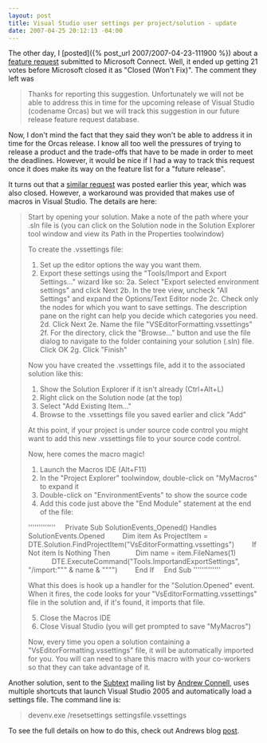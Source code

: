 ```yaml
---
layout: post
title: Visual Studio user settings per project/solution - update
date: 2007-04-25 20:12:13 -04:00
---
```


The other day, I [posted]({% post_url 2007/2007-04-23-111900 %}) about a [feature request](https://connect.microsoft.com/VisualStudio/feedback/ViewFeedback.aspx?FeedbackID=272773) submitted to Microsoft Connect. Well, it ended up getting 21 votes before Microsoft closed it as "Closed (Won't Fix)". The comment they left was

> Thanks for reporting this suggestion. Unfortunately we will not be able to address this in time for the upcoming release of Visual Studio (codename Orcas) but we will track this suggestion in our future release feature request database.

Now, I don't mind the fact that they said they won't be able to address it in time for the Orcas release. I know all too well the pressures of trying to release a product and the trade-offs that have to be made in order to meet the deadlines. However, it would be nice if I had a way to track this request once it does make its way on the feature list for a "future release".

It turns out that a [similar request](https://connect.microsoft.com/VisualStudio/feedback/ViewFeedback.aspx?FeedbackID=253597) was posted earlier this year, which was also closed. However, a workaround was provided that makes use of macros in Visual Studio. The details are here:

> Start by opening your solution. Make a note of the path where your .sln file is (you can click on the Solution node in the Solution Explorer tool window and view its Path in the Properties toolwindow)
> 
> To create the .vssettings file:
> 1. Set up the editor options the way you want them.
> 2. Export these settings using the "Tools/Import and Export Settings..." wizard like so:
> 2a. Select "Export selected environment settings" and click Next
> 2b. In the tree view, uncheck "All Settings" and expand the Options/Text Editor node
> 2c. Check only the nodes for which you want to save settings. The description pane on the right can help you decide which categories you need.
> 2d. Click Next
> 2e. Name the file "VSEditorFormatting.vssettings"
> 2f. For the directory, click the "Browse..." button and use the file dialog to navigate to the folder containing your solution (.sln) file. Click OK
> 2g. Click "Finish"
> 
> Now you have created the .vssettings file, add it to the associated solution like this:
> 1. Show the Solution Explorer if it isn't already (Ctrl+Alt+L)
> 2. Right click on the Solution node (at the top)
> 3. Select "Add Existing Item..."
> 4. Browse to the .vssettings file you saved earlier and click "Add"
> 
> At this point, if your project is under source code control you might want to add this new .vssettings file to your source code control.
> 
> Now, here comes the macro magic!
> 1. Launch the Macros IDE (Alt+F11)
> 2. In the "Project Explorer" toolwindow, double-click on "MyMacros" to expand it
> 3. Double-click on "EnvironmentEvents" to show the source code
> 4. Add this code just above the "End Module" statement at the end of the file:
> 
> '''''''''''''
>     Private Sub SolutionEvents_Opened() Handles SolutionEvents.Opened
>         Dim item As ProjectItem = DTE.Solution.FindProjectItem("VsEditorFormatting.vssettings")
>         If Not item Is Nothing Then
>             Dim name = item.FileNames(1)
>             DTE.ExecuteCommand("Tools.ImportandExportSettings", "/import:""" & name & """")
>         End If
>     End Sub
> '''''''''''''
> 
> What this does is hook up a handler for the "Solution.Opened" event. When it fires, the code looks for your "VsEditorFormatting.vssettings" file in the solution and, if it's found, it imports that file.
> 
> 5. Close the Macros IDE
> 6. Close Visual Studio (you will get prompted to save "MyMacros")
> 
> Now, every time you open a solution containing a "VsEditorFormatting.vssettings" file, it will be automatically imported for you. You will can need to share this macro with your co-workers so that they can take advantage of it.

Another solution, sent to the [Subtext](http://subtextproject.com/) mailing list by [Andrew Connell](http://andrewconnell.com/blog/ "Andrew Connell"), uses multiple shortcuts that launch Visual Studio 2005 and automatically load a settings file. The command line is:

> devenv.exe /resetsettings settingsfile.vssettings

To see the full details on how to do this, check out Andrews blog [post](http://andrewconnell.com/blog/archive/2006/08/25/3995.aspx).

